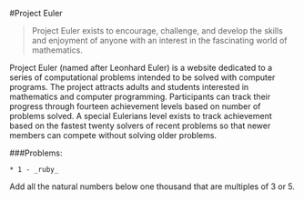 #Project Euler

>Project Euler exists to encourage, challenge, and develop the skills and enjoyment of anyone with an interest in the fascinating world of mathematics.

Project Euler (named after Leonhard Euler) is a website dedicated to a series of computational problems intended to be solved with computer programs. The project attracts adults and students interested in mathematics and computer programming. Participants can track their progress through fourteen achievement levels based on number of problems solved. A special Eulerians level exists to track achievement based on the fastest twenty solvers of recent problems so that newer members can compete without solving older problems.

###Problems:

	* 1 - _ruby_
Add all the natural numbers below one thousand that are multiples of 3 or 5.